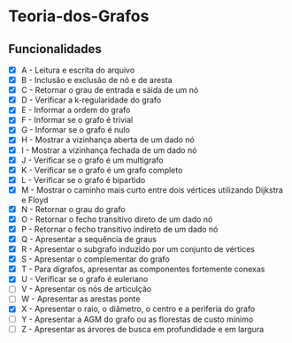 ﻿# Teoria-dos-Grafos

## Funcionalidades

- [x] A - Leitura e escrita do arquivo
- [x] B - Inclusão e exclusão de nó e de aresta
- [x] C - Retornar o grau de entrada e sáida de um nó
- [x] D - Verificar a k-regularidade do grafo
- [x] E - Informar a ordem do grafo
- [x] F - Informar se o grafo é trivial
- [x] G - Informar se o grafo é nulo
- [x] H - Mostrar a vizinhança aberta de um dado nó
- [x] I - Mostrar a vizinhança fechada de um dado nó
- [x] J - Verificar se o grafo é um multigrafo
- [x] K - Verificar se o grafo é um grafo completo
- [x] L - Verificar se o grafo é bipartido
- [x] M - Mostrar o caminho mais curto entre dois vértices utilizando Dijkstra e Floyd
- [x] N - Retornar o grau do grafo
- [x] O - Retornar o fecho transitivo direto de um dado nó
- [x] P - Retornar o fecho transitivo indireto de um dado nó
- [x] Q - Apresentar a sequência de graus
- [x] R - Apresentar o subgrafo induzido por um conjunto de vértices
- [x] S - Apresentar o complementar do grafo
- [x] T - Para digrafos, apresentar as componentes fortemente conexas
- [x] U - Verificar se o grafo é euleriano
- [ ] V - Apresentar os nós de articulção
- [ ] W - Apresentar as arestas ponte
- [x] X - Apresentar o raio, o diâmetro, o centro e a periferia do grafo
- [ ] Y - Apresentar a AGM do grafo ou as florestas de custo mínimo
- [ ] Z - Apresentar as árvores de busca em profundidade e em largura
